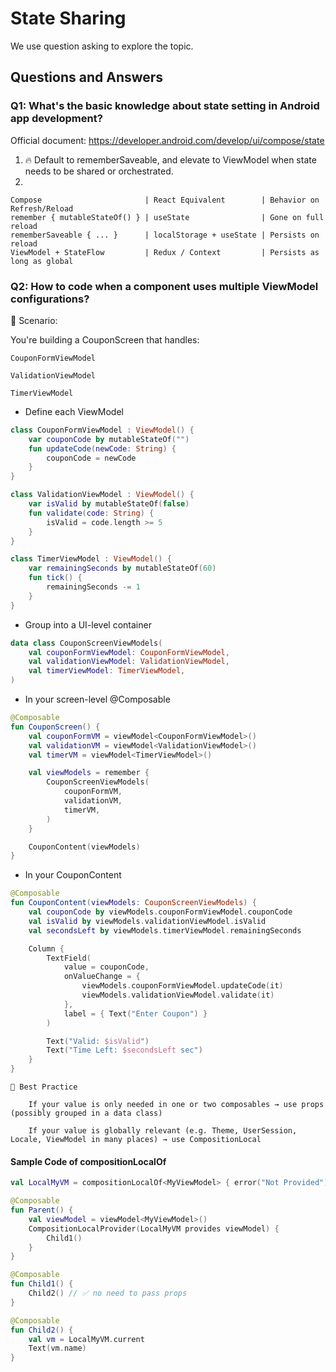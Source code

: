 # State Sharing
We use question asking to explore the topic.
## Questions and Answers


### Q1: What's the basic knowledge about state setting in Android app development?
Official document: https://developer.android.com/develop/ui/compose/state
1. 🔥 Default to rememberSaveable, and elevate to ViewModel when state needs to be shared or orchestrated.
2. 
```
Compose                       | React Equivalent        | Behavior on Refresh/Reload
remember { mutableStateOf() } | useState                | Gone on full reload
rememberSaveable { ... }      | localStorage + useState | Persists on reload
ViewModel + StateFlow         | Redux / Context         | Persists as long as global
```

### Q2: How to code when a component uses multiple ViewModel configurations?
🧩 Scenario:

You're building a CouponScreen that handles:

    CouponFormViewModel

    ValidationViewModel

    TimerViewModel
- Define each ViewModel
```kotlin
class CouponFormViewModel : ViewModel() {
    var couponCode by mutableStateOf("")
    fun updateCode(newCode: String) {
        couponCode = newCode
    }
}

class ValidationViewModel : ViewModel() {
    var isValid by mutableStateOf(false)
    fun validate(code: String) {
        isValid = code.length >= 5
    }
}

class TimerViewModel : ViewModel() {
    var remainingSeconds by mutableStateOf(60)
    fun tick() {
        remainingSeconds -= 1
    }
}
```
- Group into a UI-level container
```kotlin
data class CouponScreenViewModels(
    val couponFormViewModel: CouponFormViewModel,
    val validationViewModel: ValidationViewModel,
    val timerViewModel: TimerViewModel,
)
```
- In your screen-level @Composable
```kotlin
@Composable
fun CouponScreen() {
    val couponFormVM = viewModel<CouponFormViewModel>()
    val validationVM = viewModel<ValidationViewModel>()
    val timerVM = viewModel<TimerViewModel>()

    val viewModels = remember {
        CouponScreenViewModels(
            couponFormVM,
            validationVM,
            timerVM,
        )
    }

    CouponContent(viewModels)
}
```
- In your CouponContent
```kotlin
@Composable
fun CouponContent(viewModels: CouponScreenViewModels) {
    val couponCode by viewModels.couponFormViewModel.couponCode
    val isValid by viewModels.validationViewModel.isValid
    val secondsLeft by viewModels.timerViewModel.remainingSeconds

    Column {
        TextField(
            value = couponCode,
            onValueChange = {
                viewModels.couponFormViewModel.updateCode(it)
                viewModels.validationViewModel.validate(it)
            },
            label = { Text("Enter Coupon") }
        )

        Text("Valid: $isValid")
        Text("Time Left: $secondsLeft sec")
    }
}
```
```
📌 Best Practice

    If your value is only needed in one or two composables → use props (possibly grouped in a data class)

    If your value is globally relevant (e.g. Theme, UserSession, Locale, ViewModel in many places) → use CompositionLocal
```
#### Sample Code of compositionLocalOf
```kotlin
val LocalMyVM = compositionLocalOf<MyViewModel> { error("Not Provided") }

@Composable
fun Parent() {
    val viewModel = viewModel<MyViewModel>()
    CompositionLocalProvider(LocalMyVM provides viewModel) {
        Child1()
    }
}

@Composable
fun Child1() {
    Child2() // ✅ no need to pass props
}

@Composable
fun Child2() {
    val vm = LocalMyVM.current
    Text(vm.name)
}

```
